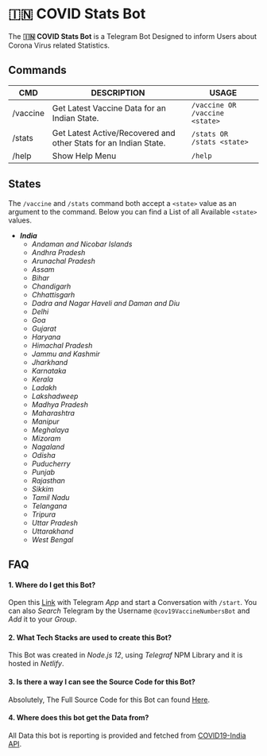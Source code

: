 # **🇮🇳 COVID Stats Bot**

The **🇮🇳 COVID Stats Bot** is a Telegram Bot Designed to inform Users about Corona Virus related Statistics.

## **Commands**

| CMD      | DESCRIPTION                                                      | USAGE                          |
| -------- | ---------------------------------------------------------------- | ------------------------------ |
| /vaccine | Get Latest Vaccine Data for an Indian State.                     | `/vaccine OR /vaccine <state>` |
| /stats   | Get Latest Active/Recovered and other Stats for an Indian State. | `/stats OR /stats <state>`     |
| /help    | Show Help Menu                                                   | `/help`                        |

## **States**

The `/vaccine` and `/stats` command both accept a `<state>` value as an argument to the command.
Below you can find a List of all Available `<state>` values.

- **_India_**
  - _Andaman and Nicobar Islands_
  - _Andhra Pradesh_
  - _Arunachal Pradesh_
  - _Assam_
  - _Bihar_
  - _Chandigarh_
  - _Chhattisgarh_
  - _Dadra and Nagar Haveli and Daman and Diu_
  - _Delhi_
  - _Goa_
  - _Gujarat_
  - _Haryana_
  - _Himachal Pradesh_
  - _Jammu and Kashmir_
  - _Jharkhand_
  - _Karnataka_
  - _Kerala_
  - _Ladakh_
  - _Lakshadweep_
  - _Madhya Pradesh_
  - _Maharashtra_
  - _Manipur_
  - _Meghalaya_
  - _Mizoram_
  - _Nagaland_
  - _Odisha_
  - _Puducherry_
  - _Punjab_
  - _Rajasthan_
  - _Sikkim_
  - _Tamil Nadu_
  - _Telangana_
  - _Tripura_
  - _Uttar Pradesh_
  - _Uttarakhand_
  - _West Bengal_

## **FAQ**

#### **1. Where do I get this Bot?**

Open this [Link](https://t.me/cov19VaccineNumbersBot) with Telegram _App_ and start a Conversation with `/start`. You can also _Search_ Telegram by the Username `@cov19VaccineNumbersBot` and _Add_ it to your _Group_.

#### **2. What Tech Stacks are used to create this Bot**?

This Bot was created in _Node.js 12_, using _Telegraf_ NPM Library and it is hosted in _Netlify_.

#### **3. Is there a way I can see the Source Code for this Bot?**

Absolutely, The Full Source Code for this Bot can found [Here](https://github.com/ARogueOtaku/IndiaCOVIDStatsBot).

#### **4. Where does this bot get the Data from**?

All Data this bot is reporting is provided and fetched from [COVID19-India API](https://api.covid19india.org/).
